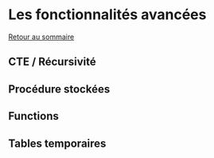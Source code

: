 # Les fonctionnalités avancées

[Retour au sommaire](./../README.md#Sommaire)

## CTE / Récursivité

## Procédure stockées

## Functions

## Tables temporaires
